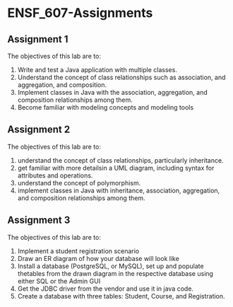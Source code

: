 # ENSF_607-Assignments

## Assignment 1
The objectives of this lab are to:
1) Write and test a Java application with multiple classes.
2) Understand the concept of class relationships such as association,
and aggregation, and composition.
3) Implement classes in Java with the association, aggregation, and
composition relationships among them.
4) Become familiar with modeling concepts and modeling tools

## Assignment 2
The objectives of this lab are to:
1) understand the concept of class relationships, particularly inheritance.
2) get familiar with more detailsin a UML diagram, including syntax for attributes
and operations.
3) understand the concept of polymorphism.
4) implement classes in Java with inheritance, association, aggregation, and
composition relationships among them.

## Assignment 3
The objectives of this lab are to:
1) Implement a student registration scenario
2) Draw an ER diagram of how your database will look like
3) Install a database (PostgreSQL, or MySQL), set up and populate thetables from the drawn diagram in the respective database using either SQL or the Admin GUI
4) Get the JDBC driver from the vendor and use it in java code.
5) Create a database with three tables: Student, Course, and Registration.
